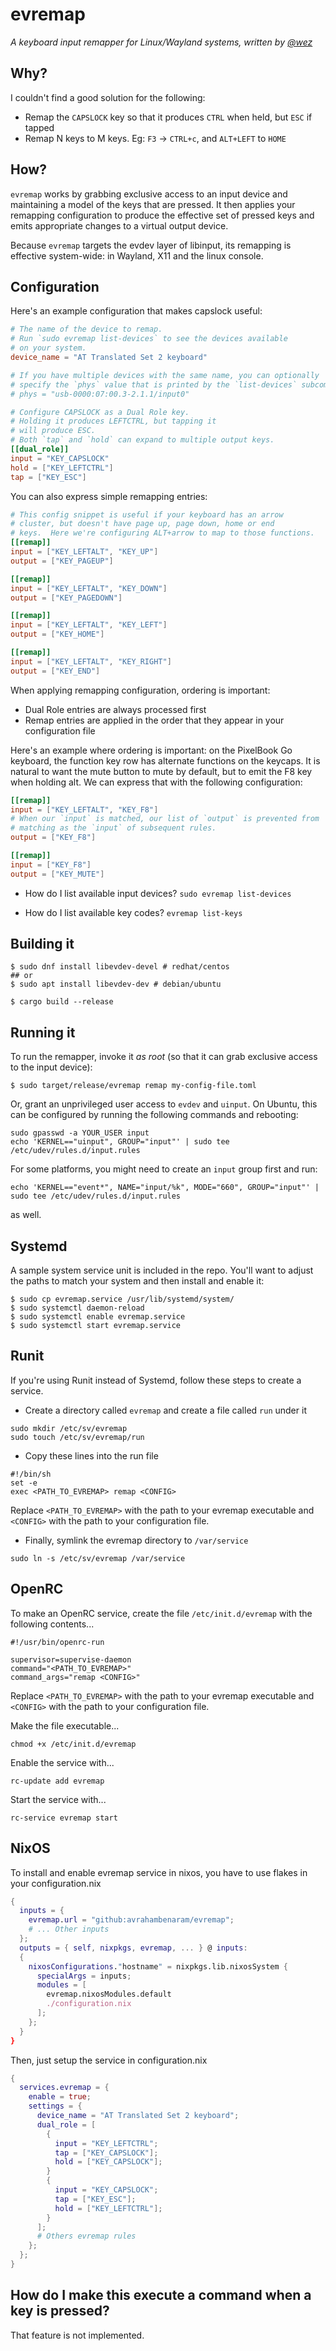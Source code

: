 # evremap

*A keyboard input remapper for Linux/Wayland systems, written by <a href="https://github.com/wez/">@wez</a>*

## Why?

I couldn't find a good solution for the following:

* Remap the `CAPSLOCK` key so that it produces `CTRL` when held, but `ESC` if tapped
* Remap N keys to M keys.  Eg: `F3` -> `CTRL+c`, and `ALT+LEFT` to `HOME`

## How?

`evremap` works by grabbing exclusive access to an input device and maintaining
a model of the keys that are pressed.  It then applies your remapping configuration
to produce the effective set of pressed keys and emits appropriate changes to a virtual
output device.

Because `evremap` targets the evdev layer of libinput, its remapping
is effective system-wide: in Wayland, X11 and the linux console.

## Configuration

Here's an example configuration that makes capslock useful:

```toml
# The name of the device to remap.
# Run `sudo evremap list-devices` to see the devices available
# on your system.
device_name = "AT Translated Set 2 keyboard"

# If you have multiple devices with the same name, you can optionally
# specify the `phys` value that is printed by the `list-devices` subcommand
# phys = "usb-0000:07:00.3-2.1.1/input0"

# Configure CAPSLOCK as a Dual Role key.
# Holding it produces LEFTCTRL, but tapping it
# will produce ESC.
# Both `tap` and `hold` can expand to multiple output keys.
[[dual_role]]
input = "KEY_CAPSLOCK"
hold = ["KEY_LEFTCTRL"]
tap = ["KEY_ESC"]
```

You can also express simple remapping entries:

```toml
# This config snippet is useful if your keyboard has an arrow
# cluster, but doesn't have page up, page down, home or end
# keys.  Here we're configuring ALT+arrow to map to those functions.
[[remap]]
input = ["KEY_LEFTALT", "KEY_UP"]
output = ["KEY_PAGEUP"]

[[remap]]
input = ["KEY_LEFTALT", "KEY_DOWN"]
output = ["KEY_PAGEDOWN"]

[[remap]]
input = ["KEY_LEFTALT", "KEY_LEFT"]
output = ["KEY_HOME"]

[[remap]]
input = ["KEY_LEFTALT", "KEY_RIGHT"]
output = ["KEY_END"]
```

When applying remapping configuration, ordering is important:

* Dual Role entries are always processed first
* Remap entries are applied in the order that they appear in
  your configuration file

Here's an example where ordering is important: on the PixelBook Go keyboard,
the function key row has alternate functions on the keycaps.  It is natural
to want the mute button to mute by default, but to emit the F8 key when
holding alt.  We can express that with the following configuration:

```toml
[[remap]]
input = ["KEY_LEFTALT", "KEY_F8"]
# When our `input` is matched, our list of `output` is prevented from
# matching as the `input` of subsequent rules.
output = ["KEY_F8"]

[[remap]]
input = ["KEY_F8"]
output = ["KEY_MUTE"]
```

* How do I list available input devices?
  `sudo evremap list-devices`

* How do I list available key codes?
  `evremap list-keys`

## Building it

```console
$ sudo dnf install libevdev-devel # redhat/centos
## or
$ sudo apt install libevdev-dev # debian/ubuntu

$ cargo build --release
```

## Running it

To run the remapper, invoke it *as root* (so that it can grab exclusive access to the input device):

```console
$ sudo target/release/evremap remap my-config-file.toml
```

Or, grant an unprivileged user access to `evdev` and `uinput`.
On Ubuntu, this can be configured by running the following commands and rebooting:

```
sudo gpasswd -a YOUR_USER input
echo 'KERNEL=="uinput", GROUP="input"' | sudo tee /etc/udev/rules.d/input.rules
```

For some platforms, you might need to create an `input` group first and run:
```
echo 'KERNEL=="event*", NAME="input/%k", MODE="660", GROUP="input"' | sudo tee /etc/udev/rules.d/input.rules
```
as well.

## Systemd

A sample system service unit is included in the repo.  You'll want to adjust the paths to match
your system and then install and enable it:

```console
$ sudo cp evremap.service /usr/lib/systemd/system/
$ sudo systemctl daemon-reload
$ sudo systemctl enable evremap.service
$ sudo systemctl start evremap.service
```

## Runit

If you're using Runit instead of Systemd, follow these steps to create a service.

* Create a directory called `evremap` and create a file called `run` under it
```console
sudo mkdir /etc/sv/evremap
sudo touch /etc/sv/evremap/run
```

* Copy these lines into the run file
```console
#!/bin/sh
set -e 
exec <PATH_TO_EVREMAP> remap <CONFIG>
```

Replace `<PATH_TO_EVREMAP>` with the path to your evremap executable and `<CONFIG>` with the path to your configuration file.

* Finally, symlink the evremap directory to `/var/service`
```console
sudo ln -s /etc/sv/evremap /var/service
```

## OpenRC

To make an OpenRC service, create the file `/etc/init.d/evremap` with the following contents...

```console
#!/usr/bin/openrc-run

supervisor=supervise-daemon
command="<PATH_TO_EVREMAP>"
command_args="remap <CONFIG>"
```

Replace `<PATH_TO_EVREMAP>` with the path to your evremap executable and `<CONFIG>` with the path to your configuration file.

Make the file executable...

```console
chmod +x /etc/init.d/evremap
```

Enable the service with...

```console
rc-update add evremap
```

Start the service with...

```console
rc-service evremap start
```

## NixOS

To install and enable evremap service in nixos, you have to use flakes in your configuration.nix

```nix
{
  inputs = {
    evremap.url = "github:avrahambenaram/evremap";
    # ... Other inputs
  };
  outputs = { self, nixpkgs, evremap, ... } @ inputs:
  {
    nixosConfigurations."hostname" = nixpkgs.lib.nixosSystem {
      specialArgs = inputs;
      modules = [
        evremap.nixosModules.default
        ./configuration.nix
      ];
    };
  }
}
```

Then, just setup the service in configuration.nix

```nix
{
  services.evremap = {
    enable = true;
    settings = {
      device_name = "AT Translated Set 2 keyboard";
      dual_role = [
        {
          input = "KEY_LEFTCTRL";
          tap = ["KEY_CAPSLOCK"];
          hold = ["KEY_CAPSLOCK"];
        }
        {
          input = "KEY_CAPSLOCK";
          tap = ["KEY_ESC"];
          hold = ["KEY_LEFTCTRL"];
        }
      ];
      # Others evremap rules
    };
  };
}
```


## How do I make this execute a command when a key is pressed?

That feature is not implemented.

